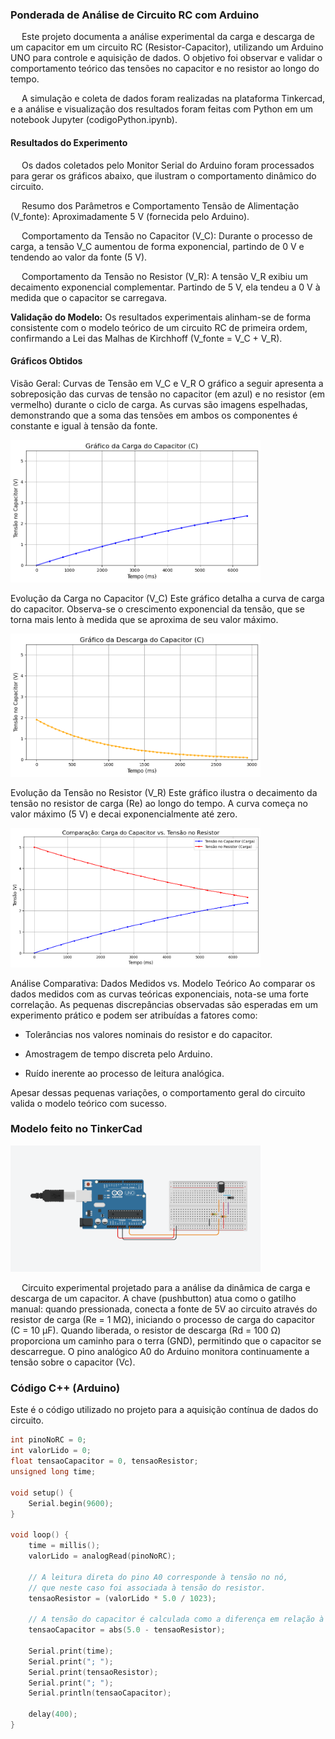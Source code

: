 ###  Ponderada de Análise de Circuito RC com Arduino
&emsp; Este projeto documenta a análise experimental da carga e descarga de um capacitor em um circuito RC (Resistor-Capacitor), utilizando um Arduino UNO para controle e aquisição de dados. O objetivo foi observar e validar o comportamento teórico das tensões no capacitor e no resistor ao longo do tempo.

&emsp; A simulação e coleta de dados foram realizadas na plataforma Tinkercad, e a análise e visualização dos resultados foram feitas com Python em um notebook Jupyter (codigoPython.ipynb).

#### Resultados do Experimento
&emsp; Os dados coletados pelo Monitor Serial do Arduino foram processados para gerar os gráficos abaixo, que ilustram o comportamento dinâmico do circuito.

&emsp; Resumo dos Parâmetros e Comportamento
Tensão de Alimentação (V_fonte): Aproximadamente 5 V (fornecida pelo Arduino).

&emsp; Comportamento da Tensão no Capacitor (V_C): Durante o processo de carga, a tensão V_C aumentou de forma exponencial, partindo de 0 V e tendendo ao valor da fonte (5 V).

&emsp; Comportamento da Tensão no Resistor (V_R): A tensão V_R exibiu um decaimento exponencial complementar. Partindo de 5 V, ela tendeu a 0 V à medida que o capacitor se carregava.

**Validação do Modelo:** Os resultados experimentais alinham-se de forma consistente com o modelo teórico de um circuito RC de primeira ordem, confirmando a Lei das Malhas de Kirchhoff (V_fonte = V_C + V_R).

#### Gráficos Obtidos
Visão Geral: Curvas de Tensão em V_C e V_R
O gráfico a seguir apresenta a sobreposição das curvas de tensão no capacitor (em azul) e no resistor (em vermelho) durante o ciclo de carga. As curvas são imagens espelhadas, demonstrando que a soma das tensões em ambos os componentes é constante e igual à tensão da fonte.

<img src="assets/grafico3.png" alt="Imagem de demonstração" width="400"/>

Evolução da Carga no Capacitor (V_C)
Este gráfico detalha a curva de carga do capacitor. Observa-se o crescimento exponencial da tensão, que se torna mais lento à medida que se aproxima de seu valor máximo.

<img src="assets/grafico1.png" alt="Imagem de demonstração" width="400"/>

Evolução da Tensão no Resistor (V_R)
Este gráfico ilustra o decaimento da tensão no resistor de carga (Re) ao longo do tempo. A curva começa no valor máximo (5 V) e decai exponencialmente até zero.

<img src="assets/grafico2.png" alt="Imagem de demonstração" width="400"/>

Análise Comparativa: Dados Medidos vs. Modelo Teórico
Ao comparar os dados medidos com as curvas teóricas exponenciais, nota-se uma forte correlação. As pequenas discrepâncias observadas são esperadas em um experimento prático e podem ser atribuídas a fatores como:

- Tolerâncias nos valores nominais do resistor e do capacitor.

- Amostragem de tempo discreta pelo Arduino.

- Ruído inerente ao processo de leitura analógica.

Apesar dessas pequenas variações, o comportamento geral do circuito valida o modelo teórico com sucesso.

### Modelo feito no TinkerCad
<img src="assets/foto.png" alt="Imagem de demonstração" width="400"/>

&emsp; Circuito experimental projetado para a análise da dinâmica de carga e descarga de um capacitor. A chave (pushbutton) atua como o gatilho manual: quando pressionada, conecta a fonte de 5V ao circuito através do resistor de carga (Re = 1 MΩ), iniciando o processo de carga do capacitor (C = 10 µF). Quando liberada, o resistor de descarga (Rd = 100 Ω) proporciona um caminho para o terra (GND), permitindo que o capacitor se descarregue. O pino analógico A0 do Arduino monitora continuamente a tensão sobre o capacitor (Vc).

### Código C++ (Arduino)

Este é o código utilizado no projeto para a aquisição contínua de dados do circuito.

```cpp
int pinoNoRC = 0;
int valorLido = 0;
float tensaoCapacitor = 0, tensaoResistor;
unsigned long time;

void setup() {
    Serial.begin(9600);
}

void loop() {
    time = millis();
    valorLido = analogRead(pinoNoRC);
    
    // A leitura direta do pino A0 corresponde à tensão no nó, 
    // que neste caso foi associada à tensão do resistor.
    tensaoResistor = (valorLido * 5.0 / 1023);
    
    // A tensão do capacitor é calculada como a diferença em relação à fonte.
    tensaoCapacitor = abs(5.0 - tensaoResistor);

    Serial.print(time);
    Serial.print("; ");
    Serial.print(tensaoResistor);
    Serial.print("; ");
    Serial.println(tensaoCapacitor);
    
    delay(400);
}




